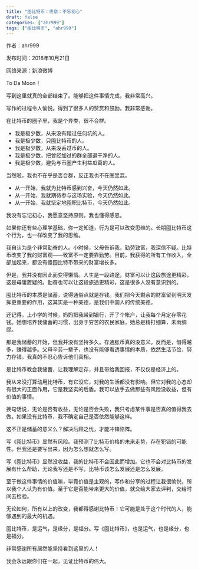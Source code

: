 ```yaml
---
title: "囤比特币：终章：不忘初心"
draft: false
categories: ["ahr999"]
tags: ["囤比特币", "ahr999"]
---
```


作者：ahr999

发布时间：2018年10月21日

网络来源：新浪微博

To Da Moon！

写到这里就真的全部结束了。能够把这件事情完成，我非常高兴。

写作的过程令人愉悦。得到了很多人的赞赏和鼓励，我非常感谢。

在比特币的圈子里，我是个异类，很不合群。

- 我是极少数，从来没有踏过任何坑的人。
- 我是极少数，只囤比特币的人。
- 我是极少数，从来没丢过币的人。
- 我是极少数，把曾经加过的群全部退干净的人。
- 我是极少数，避免与币圈产生利益瓜葛的人。

当然啦，我也不在乎是否合群，反正我也不在圈里混。

- 从一开始，我就为比特币感到兴奋，今天仍然如此。
- 从一开始，我就期待参与这场实验，今天仍然如此。
- 从一开始，我就坚定地囤积比特币，今天仍然如此。

我没有忘记初心，我愿意坚持原则。我也懂得感恩。

如果你还有些心理学基础，你一定知道，行为是可以改变思维的。长期囤比特币这个行为，也一样改变了我的思维。

我自认为是个非常勤奋的人。小时候，父母告诉我，勤劳致富，我深信不疑。比特币改变了我的财富观——致富不一定要靠勤劳。目前，我获得的所有工作收入，全部加起来，都没有傻囤比特币带来的财富增长多。

但是，我并没有因此而变得懒惰。人生是一段路途，财富可以让这段旅途更精彩，这是毋庸置疑的。勤奋也可以让这段旅途更精彩，这是很多人没有意识到的。

囤比特币的本质是储蓄，说得通俗点就是存钱。我们把今天剩余的财富留到明天发挥更重要的作用，这其实是一种美德，是我们中国人的传统美德。

还记得，上小学的时候，妈妈把我带到银行，开了个帐户，让我每个月定存零花钱。她想培养我储蓄的习惯，出身于穷苦的农民家庭，她总是精打细算，未雨绸缪。

那是我储蓄的开始，但我并没有坚持多久。存通胀币真的没意义。反而是，借得越多，赚得越多。父母辛劳一辈子，也没有能够看透事情的本质，依然生活节俭，努力存钱。我真的不忍心告诉他们真相。

是比特币教会我储蓄，让我理解定存，并且带给我回报，不仅仅是经济上的。

我从来没打算动用比特币，有它没它，对我的生活都没有影响。但它对我的心态却有很大的正面作用，它是我坚实的后盾。我可以放手去做那些有风险没收益，但有价值的事情。

换句话说，无论是否有收益，无论是否会失败，我只考虑某件事是否真的值得我去做。如果没有比特币，我不确定自己是否依然能够这样。

这不正是储蓄的意义么？解决后顾之忧，才能冲锋陷阵。

写《囤比特币》显然有风险。我预测了比特币价格的未来走势，存在犯错的可能性。但我还是要写出来，因为怎么想就怎么写。

写《囤比特币》显然没收益，我的比特币不会因此而增加。它也不会对比特币的发展有什么帮助，无论我写还是不写，比特币该怎么发展还是怎么发展。

至于做这件事情的价值嘛，毕竟价值是主观的，写作和分享的过程让我很愉悦，所以我个人认为有价值。至于它是否能带来更大的价值，就交给大家去评判，交给时间去检验。

无论如何，所有以上的改变，我都得感谢比特币！它可能是处于这个时代的人，能够遇到的最大的机遇。

囤比特币，是运气，是缘分，是福分。写《囤比特币》，也是运气，也是缘分，也是福分。

非常感谢所有居然能坚持看到这里的人！

我会永远跟你们在一起，见证比特币的伟大。
